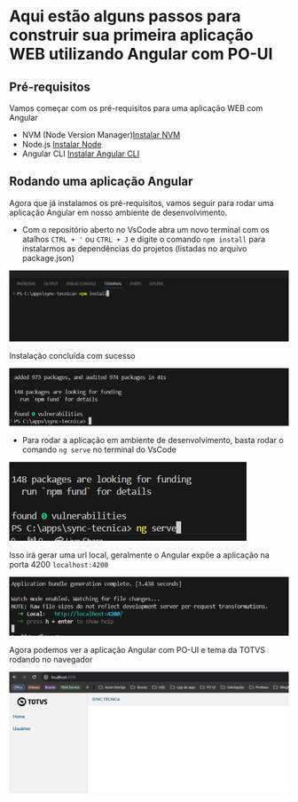 # Aqui estão alguns passos para construir sua primeira aplicação WEB utilizando Angular com PO-UI

## Pré-requisitos

Vamos começar com os pré-requisitos para uma aplicação WEB com Angular

- NVM (Node Version Manager)[Instalar NVM](./installers/NVM.md)
- Node.js [Instalar Node](./installers/Nodejs.md)
- Angular CLI [Instalar Angular CLI](./installers/Angular.md)

## Rodando uma aplicação Angular

Agora que já instalamos os pré-requisitos, vamos seguir para rodar uma aplicação Angular em nosso ambiente de desenvolvimento.

- Com o repositório aberto no VsCode abra um novo terminal com os atalhos `CTRL + '` ou `CTRL + J` e digite o comando `npm install` para instalarmos as dependências do projetos (listadas no arquivo package.json)

![Instalando dependências do projeto](./public/images/poui13.png)

Instalação concluída com sucesso

![Instalando dependências do projeto](./public/images/poui14.png)

- Para rodar a aplicação em ambiente de desenvolvimento, basta rodar o comando `ng serve` no terminal do VsCode

![Rodando projeto em ambiente de desenvolvimento](./public/images/poui15.png)

Isso irá gerar uma url local, geralmente o Angular expõe a aplicação na porta 4200 `localhost:4200`

![Rodando projeto em ambiente de desenvolvimento](./public/images/poui16.png)

Agora podemos ver a aplicação Angular com PO-UI e tema da TOTVS rodando no navegador

![Rodando projeto em ambiente de desenvolvimento](./public/images/poui17.png)
<!-- ## Iniciando uma aplicação Angular

Agora que já instalamos os pré-requisitos, vamos começar iniciando uma nova aplicação Angular.
No site do PO-UI podemos ver um guia de primeiros passos para criar uma aplicação Angular e também adicionar o PO-UI. [Primeiros passsos em POUI](https://po-ui.io/guides/getting-started)

Para criar uma nova aplicação Angular vamos começar com o comando `ng new my-po-project --skip-install` o nome 'my-po-project' é o nome da nossa aplicação e a flag '--skip-install' é para criar uma aplicação Angular nova, porém sem instalar os pacotes, ou seja, sem criar a pasta `node/modules` -->